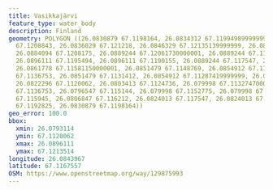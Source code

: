 ```yaml
---
title: Vasikkajärvi
feature_type: water_body
description: Finland
geometry: POLYGON ((26.0830879 67.1198164, 26.0834312 67.11994989999999, 26.0830879
  67.1208843, 26.0836029 67.121218, 26.0846329 67.12135139999999, 26.0863495 67.120684,
  26.0884094 67.1208175, 26.0889244 67.12061730000001, 26.0889244 67.11994989999999,
  26.0896111 67.1195494, 26.0896111 67.1190155, 26.0889244 67.117547, 26.0892677 67.11727999999999,
  26.0861778 67.11581150000001, 26.0851479 67.1148769, 26.0854912 67.1138088, 26.0851479
  67.1136753, 26.0851479 67.1131412, 26.0854912 67.11287419999999, 26.0836029 67.11213979999999,
  26.0822296 67.1120062, 26.0803413 67.1124736, 26.079998 67.11327470000001, 26.0793114
  67.1136753, 26.0796547 67.115144, 26.079998 67.1152775, 26.079998 67.115678, 26.0806847
  67.115945, 26.0806847 67.116212, 26.0824013 67.117547, 26.0824013 67.1190155, 26.0827446
  67.1192825, 26.0830879 67.1198164))
geo_error: 100.0
bbox:
  xmin: 26.0793114
  ymin: 67.1120062
  xmax: 26.0896111
  ymax: 67.1213514
longitude: 26.0843967
latitude: 67.1167557
OSM: https://www.openstreetmap.org/way/129875993
---
```

